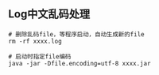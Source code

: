 
## Log中文乱码处理

```shell
# 删除乱码file，等程序启动，自动生成新的file
rm -rf xxxx.log

# 启动时指定file编码
java -jar -Dfile.encoding=utf-8 xxxx.jar
```